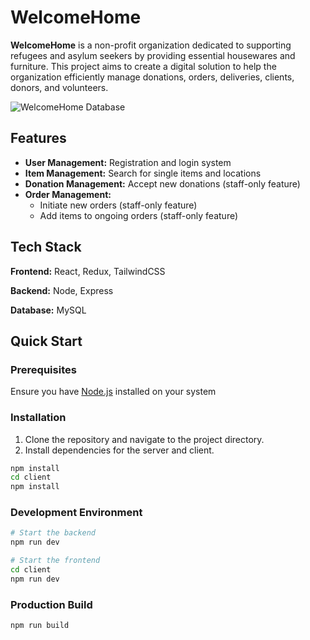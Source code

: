 # WelcomeHome

**WelcomeHome** is a non-profit organization dedicated to supporting refugees and asylum seekers by providing essential housewares and furniture. This project aims to create a digital solution to help the organization efficiently manage donations, orders, deliveries, clients, donors, and volunteers.

![WelcomeHome Database](https://github.com/user-attachments/assets/94a32053-9bb1-444f-966c-2e972fe899a9)

## Features

- **User Management:** Registration and login system
- **Item Management:** Search for single items and locations
- **Donation Management:** Accept new donations (staff-only feature)
- **Order Management:**
  - Initiate new orders (staff-only feature)
  - Add items to ongoing orders (staff-only feature)

## Tech Stack

**Frontend:** React, Redux, TailwindCSS

**Backend:** Node, Express

**Database:** MySQL

## Quick Start

### Prerequisites

Ensure you have [Node.js](https://treehouse.github.io/installation-guides/mac/node-mac.html) installed on your system

### Installation

1.	Clone the repository and navigate to the project directory.
2.	Install dependencies for the server and client.

```bash
npm install
cd client
npm install
```

### Development Environment

```bash
# Start the backend
npm run dev

# Start the frontend
cd client
npm run dev
```

### Production Build

```bash
npm run build
```
